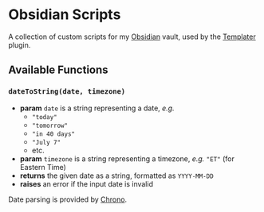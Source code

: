 # Obsidian Scripts

A collection of custom scripts for my [Obsidian](https://obsidian.md) vault, used by the [Templater](https://silentvoid13.github.io/Templater) plugin.

## Available Functions

### `dateToString(date, timezone)`

- **param** `date` is a string representing a date, *e.g.*
  - `"today"`
  - `"tomorrow"`
  - `"in 40 days"`
  - `"July 7"`
  - etc.
- **param** `timezone` is a string representing a timezone, *e.g.* `"ET"` (for Eastern Time)
- **returns** the given date as a string, formatted as `YYYY-MM-DD`
- **raises** an error if the input date is invalid

Date parsing is provided by [Chrono](https://github.com/wanasit/chrono).
